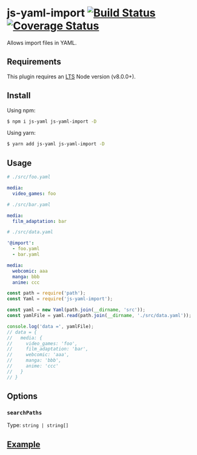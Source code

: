 # js-yaml-import [![Build Status](https://travis-ci.org/Vanilla-IceCream/js-yaml-import.svg?branch=master)](https://travis-ci.org/Vanilla-IceCream/js-yaml-import) [![Coverage Status](https://coveralls.io/repos/github/Vanilla-IceCream/js-yaml-import/badge.svg?branch=master)](https://coveralls.io/github/Vanilla-IceCream/js-yaml-import?branch=master)

Allows import files in YAML.

## Requirements

This plugin requires an [LTS](https://github.com/nodejs/Release) Node version (v8.0.0+).

## Install

Using npm:

```sh
$ npm i js-yaml js-yaml-import -D
```

Using yarn:

```sh
$ yarn add js-yaml js-yaml-import -D
```

## Usage

```yaml
# ./src/foo.yaml

media:
  video_games: foo
```

```yaml
# ./src/bar.yaml

media:
  film_adaptation: bar
```

```yaml
# ./src/data.yaml

'@import':
  - foo.yaml
  - bar.yaml

media:
  webcomic: aaa
  manga: bbb
  anime: ccc
```

```js
const path = require('path');
const Yaml = require('js-yaml-import');

const yaml = new Yaml(path.join(__dirname, 'src'));
const yamlFile = yaml.read(path.join(__dirname, './src/data.yaml'));

console.log('data =', yamlFile);
// data = {
//   media: {
//     video_games: 'foo',
//     film_adaptation: 'bar',
//     webcomic: 'aaa',
//     manga: 'bbb',
//     anime: 'ccc'
//   }
// }
```

## Options

### `searchPaths`

Type: `string | string[]`

## [Example](./example)

